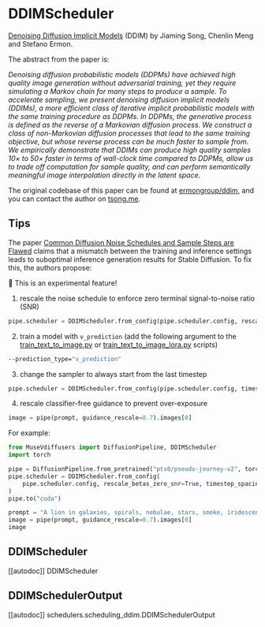<!--Copyright 2023 The HuggingFace Team. All rights reserved.

Licensed under the Apache License, Version 2.0 (the "License"); you may not use this file except in compliance with
the License. You may obtain a copy of the License at

http://www.apache.org/licenses/LICENSE-2.0

Unless required by applicable law or agreed to in writing, software distributed under the License is distributed on
an "AS IS" BASIS, WITHOUT WARRANTIES OR CONDITIONS OF ANY KIND, either express or implied. See the License for the
specific language governing permissions and limitations under the License.
-->

# DDIMScheduler

[Denoising Diffusion Implicit Models](https://huggingface.co/papers/2010.02502) (DDIM) by Jiaming Song, Chenlin Meng and Stefano Ermon.

The abstract from the paper is:

*Denoising diffusion probabilistic models (DDPMs) have achieved high quality image generation without adversarial training, yet they require simulating a Markov chain for many steps to produce a sample.
To accelerate sampling, we present denoising diffusion implicit models (DDIMs), a more efficient class of iterative implicit probabilistic models
with the same training procedure as DDPMs. In DDPMs, the generative process is defined as the reverse of a Markovian diffusion process.
We construct a class of non-Markovian diffusion processes that lead to the same training objective, but whose reverse process can be much faster to sample from.
We empirically demonstrate that DDIMs can produce high quality samples 10× to 50× faster in terms of wall-clock time compared to DDPMs, allow us to trade off computation for sample quality, and can perform semantically meaningful image interpolation directly in the latent space.*

The original codebase of this paper can be found at [ermongroup/ddim](https://github.com/ermongroup/ddim), and you can contact the author on [tsong.me](https://tsong.me/).

## Tips

The paper [Common Diffusion Noise Schedules and Sample Steps are Flawed](https://huggingface.co/papers/2305.08891) claims that a mismatch between the training and inference settings leads to suboptimal inference generation results for Stable Diffusion. To fix this, the authors propose:

<Tip warning={true}>

🧪 This is an experimental feature!

</Tip>

1. rescale the noise schedule to enforce zero terminal signal-to-noise ratio (SNR)

```py
pipe.scheduler = DDIMScheduler.from_config(pipe.scheduler.config, rescale_betas_zero_snr=True)
```

2. train a model with `v_prediction` (add the following argument to the [train_text_to_image.py](https://github.com/huggingface/diffusers/blob/main/examples/text_to_image/train_text_to_image.py) or [train_text_to_image_lora.py](https://github.com/huggingface/diffusers/blob/main/examples/text_to_image/train_text_to_image_lora.py) scripts)

```bash
--prediction_type="v_prediction"
```

3. change the sampler to always start from the last timestep

```py
pipe.scheduler = DDIMScheduler.from_config(pipe.scheduler.config, timestep_spacing="trailing")
```

4. rescale classifier-free guidance to prevent over-exposure

```py
image = pipe(prompt, guidance_rescale=0.7).images[0]
```

For example:

```py
from MuseVdiffusers import DiffusionPipeline, DDIMScheduler
import torch

pipe = DiffusionPipeline.from_pretrained("ptx0/pseudo-journey-v2", torch_dtype=torch.float16)
pipe.scheduler = DDIMScheduler.from_config(
    pipe.scheduler.config, rescale_betas_zero_snr=True, timestep_spacing="trailing"
)
pipe.to("cuda")

prompt = "A lion in galaxies, spirals, nebulae, stars, smoke, iridescent, intricate detail, octane render, 8k"
image = pipe(prompt, guidance_rescale=0.7).images[0]
image
```

## DDIMScheduler
[[autodoc]] DDIMScheduler

## DDIMSchedulerOutput
[[autodoc]] schedulers.scheduling_ddim.DDIMSchedulerOutput
